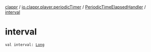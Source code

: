[clappr](../../index.md) / [io.clappr.player.periodicTimer](../index.md) / [PeriodicTimeElapsedHandler](index.md) / [interval](./interval.md)

# interval

`val interval: `[`Long`](https://kotlinlang.org/api/latest/jvm/stdlib/kotlin/-long/index.html)